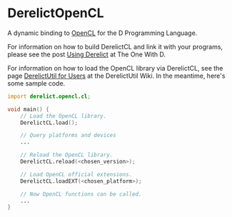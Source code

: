 DerelictOpenCL
==============

A dynamic binding to [OpenCL](http://www.khronos.org/opencl/) for the D Programming Language.

For information on how to build DerelictCL and link it with your programs, please see the post [Using Derelict](http://dblog.aldacron.net/derelict-help/using-derelict/) at The One With D.

For information on how to load the OpenCL library via DerelictCL, see the page [DerelictUtil for Users](https://github.com/DerelictOrg/DerelictUtil/wiki/DerelictUtil-for-Users) at the DerelictUtil Wiki. In the meantime, here's some sample code.

```D
import derelict.opencl.cl;

void main() {
    // Load the OpenCL library.
    DerelictCL.load();

    // Query platforms and devices
    ...

    // Reload the OpenCL library.
    DerelictCL.reload(<chosen_version>);

    // Load OpenCL official extensions.
    DerelictCL.loadEXT(<chosen_platform>);

    // Now OpenCL functions can be called.
    ...
}
```
